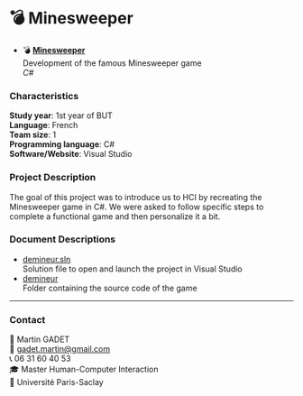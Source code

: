 # 💣 Minesweeper

- 💣 [**Minesweeper**](https://github.com/gadetmartin/Portfolio/tree/main/Projects/BUT%20in%20Computer%20Science/Minesweeper)  
  Development of the famous Minesweeper game  
  *C#*

### Characteristics

**Study year**: 1st year of BUT  
**Language**: French  
**Team size**: 1  
**Programming language**: C#  
**Software/Website**: Visual Studio

### Project Description

The goal of this project was to introduce us to HCI by recreating the Minesweeper game in C#. We were asked to follow specific steps to complete a functional game and then personalize it a bit.

### Document Descriptions

- [demineur.sln](demineur.sln)  
Solution file to open and launch the project in Visual Studio
- [demineur](demineur)  
Folder containing the source code of the game

---

### Contact

👤 Martin GADET  
📧 gadet.martin@gmail.com  
📞 06 31 60 40 53  
🎓 Master Human-Computer Interaction  
🏫 Université Paris-Saclay


